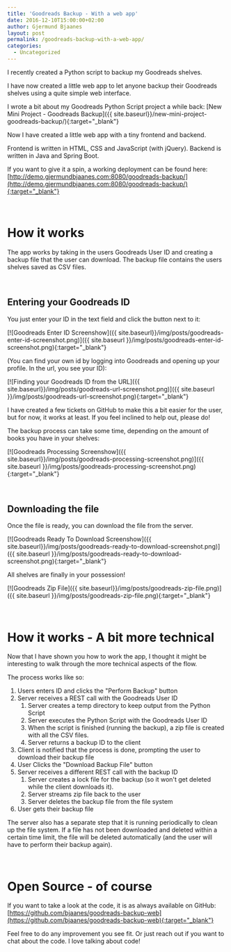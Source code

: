 ```yaml
---
title: 'Goodreads Backup - With a web app'
date: 2016-12-10T15:00:00+02:00
author: Gjermund Bjaanes
layout: post
permalink: /goodreads-backup-with-a-web-app/
categories:
  - Uncategorized
---
```


I recently created a Python script to backup my Goodreads shelves.

I have now created a little web app to let anyone backup their Goodreads shelves using a quite simple web interface.

<!--more-->

I wrote a bit about my Goodreads Python Script project a while back: [New Mini Project - Goodreads Backup]({{ site.baseurl}}/new-mini-project-goodreads-backup/){:target="_blank"}

Now I have created a little web app with a tiny frontend and backend.

Frontend is written in HTML, CSS and JavaScript (with jQuery). Backend is written in Java and Spring Boot. 

If you want to give it a spin, a working deployment can be found here: [http://demo.gjermundbjaanes.com:8080/goodreads-backup/](http://demo.gjermundbjaanes.com:8080/goodreads-backup/){:target="_blank"}

&nbsp;

# How it works

The app works by taking in the users Goodreads User ID and creating a backup file that the user can download. 
The backup file contains the users shelves saved as CSV files.

&nbsp;

## Entering your Goodreads ID

You just enter your ID in the text field and click the button next to it:

[![Goodreads Enter ID Screenshow]({{ site.baseurl}}/img/posts/goodreads-enter-id-screenshot.png)]({{ site.baseurl }}/img/posts/goodreads-enter-id-screenshot.png){:target="_blank"}

(You can find your own id by logging into Goodreads and opening up your profile. In the url, you see your ID):

[![Finding your Goodreads ID from the URL]({{ site.baseurl}}/img/posts/goodreads-url-screenshot.png)]({{ site.baseurl }}/img/posts/goodreads-url-screenshot.png){:target="_blank"}

I have created a few tickets on GitHub to make this a bit easier for the user, but for now, it works at least. If you feel inclined to help out, please do!

The backup process can take some time, depending on the amount of books you have in your shelves:

[![Goodreads Processing Screenshow]({{ site.baseurl}}/img/posts/goodreads-processing-screenshot.png)]({{ site.baseurl }}/img/posts/goodreads-processing-screenshot.png){:target="_blank"}

&nbsp;

## Downloading the file

Once the file is ready, you can download the file from the server.

[![Goodreads Ready To Download Screenshow]({{ site.baseurl}}/img/posts/goodreads-ready-to-download-screenshot.png)]({{ site.baseurl }}/img/posts/goodreads-ready-to-download-screenshot.png){:target="_blank"}

All shelves are finally in your possession!

[![Goodreads Zip File]({{ site.baseurl}}/img/posts/goodreads-zip-file.png)]({{ site.baseurl }}/img/posts/goodreads-zip-file.png){:target="_blank"}

&nbsp;

# How it works - A bit more technical

Now that I have shown you how to work the app, I thought it might be interesting to walk through the more technical aspects of the flow.

The process works like so:

1. Users enters ID and clicks the "Perform Backup" button
2. Server receives a REST call with the Goodreads User ID
    1. Server creates a temp directory to keep output from the Python Script 
    2. Server executes the Python Script with the Goodreads User ID
    3. When the script is finished (running the backup), a zip file is created with all the CSV files.
    4. Server returns a backup ID to the client
3. Client is notified that the process is done, prompting the user to download their backup file
4. User Clicks the "Download Backup File" button
5. Server receives a different REST call with the backup ID
    1. Server creates a lock file for the backup (so it won't get deleted while the client downloads it).
    2. Server streams zip file back to the user
    3. Server deletes the backup file from the file system
6. User gets their backup file

The server also has a separate step that it is running periodically to clean up the file system. 
If a file has not been downloaded and deleted within a certain time limit, the file will be deleted automatically (and the user will have to perform their backup again).

&nbsp;

# Open Source - of course

If you want to take a look at the code, it is as always available on GitHub: [https://github.com/bjaanes/goodreads-backup-web](https://github.com/bjaanes/goodreads-backup-web){:target="_blank"}

Feel free to do any improvement you see fit. Or just reach out if you want to chat about the code. I love talking about code!